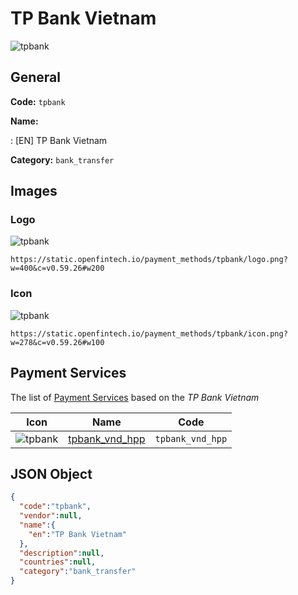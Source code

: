 
# TP Bank Vietnam 
![tpbank](https://static.openfintech.io/payment_methods/tpbank/logo.png?w=400&c=v0.59.26#w200)  

## General 
**Code:** `tpbank` 
 
**Name:** 
 
:	[EN] TP Bank Vietnam 
 
**Category:** `bank_transfer` 
 

## Images 

### Logo 
![tpbank](https://static.openfintech.io/payment_methods/tpbank/logo.png?w=400&c=v0.59.26#w200)  

```
https://static.openfintech.io/payment_methods/tpbank/logo.png?w=400&c=v0.59.26#w200
```  

### Icon 
![tpbank](https://static.openfintech.io/payment_methods/tpbank/icon.png?w=278&c=v0.59.26#w100)  

```
https://static.openfintech.io/payment_methods/tpbank/icon.png?w=278&c=v0.59.26#w100
```  

## Payment Services 
 
The list of [Payment Services](/payment-services/) based on the _TP Bank Vietnam_ 

|Icon|Name|Code| 
|:---:|:---:|:---:| 
|![tpbank](https://static.openfintech.io/payment_methods/tpbank/icon.png?w=278&c=v0.59.26#w100) |[tpbank_vnd_hpp](/payment-services/tpbank_vnd_hpp/)|`tpbank_vnd_hpp`| 
 

## JSON Object 

```json
{
  "code":"tpbank",
  "vendor":null,
  "name":{
    "en":"TP Bank Vietnam"
  },
  "description":null,
  "countries":null,
  "category":"bank_transfer"
}
```  

